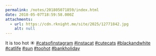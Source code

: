 ```yaml
---
permalink: /notes/201805071859/index.html
date: 2018-05-07T18:59:58.000Z
attachments:
  - url: https://cdn.rknight.me/site/2025/12771842.jpg
    alt: null
---
```


It is too hot ☀️ <a href="https://pixelfed.social/discover/tags/catsofinstagram?src=hash" title="#catsofinstagram" class="u-url hashtag" rel="external nofollow noopener">#catsofinstagram</a> <a href="https://pixelfed.social/discover/tags/instacat?src=hash" title="#instacat" class="u-url hashtag" rel="external nofollow noopener">#instacat</a> <a href="https://pixelfed.social/discover/tags/cutecats?src=hash" title="#cutecats" class="u-url hashtag" rel="external nofollow noopener">#cutecats</a> <a href="https://pixelfed.social/discover/tags/blackandwhite?src=hash" title="#blackandwhite" class="u-url hashtag" rel="external nofollow noopener">#blackandwhite</a> <a href="https://pixelfed.social/discover/tags/catlife?src=hash" title="#catlife" class="u-url hashtag" rel="external nofollow noopener">#catlife</a> <a href="https://pixelfed.social/discover/tags/sun?src=hash" title="#sun" class="u-url hashtag" rel="external nofollow noopener">#sun</a> <a href="https://pixelfed.social/discover/tags/toohot?src=hash" title="#toohot" class="u-url hashtag" rel="external nofollow noopener">#toohot</a> <a href="https://pixelfed.social/discover/tags/bankholiday?src=hash" title="#bankholiday" class="u-url hashtag" rel="external nofollow noopener">#bankholiday</a>
